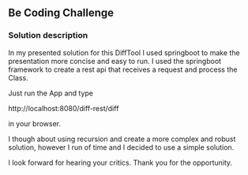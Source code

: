## Be Coding Challenge

### Solution description

In my presented solution for this DiffTool I used springboot to make the presentation more concise and
easy to run. I used the springboot framework to create a rest api that receives a request
and process the Class.

Just run the App and type

http://localhost:8080/diff-rest/diff

in your browser.

I though about using recursion and create a more complex and robust solution, however 
I run of time and I decided to use a simple solution.

I look forward for hearing your critics. Thank you for the opportunity.